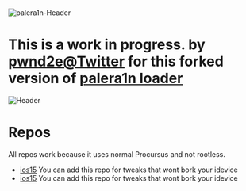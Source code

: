
# 
![palera1n-Header](https://user-images.githubusercontent.com/104146035/204871654-854b47a5-866b-41e1-aaab-8059cbfc4b9a.jpg)






# This is a work in progress. by [pwnd2e@Twitter](https://twitter.com/pwnd2e) for this forked version of [palera1n loader](https://github.com/palera1n/loader)









![Header](https://user-images.githubusercontent.com/104146035/227752882-cbdeed21-c156-411c-8d21-787926bc2ac4.png)





# Repos
All repos work because it uses normal Procursus and not rootless.
- [ios15](https://www.2escustomservices.com/iOS15) You can add this repo for tweaks that wont bork your idevice
- [ios15](https://www.2escustomservices.com/iOS16) You can add this repo for tweaks that wont bork your idevice

